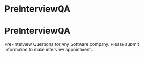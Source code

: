 # PreInterviewQA

# PreInterviewQA
Pre-Interview Questions for Any Software company. Please submit information to make interview appointment..